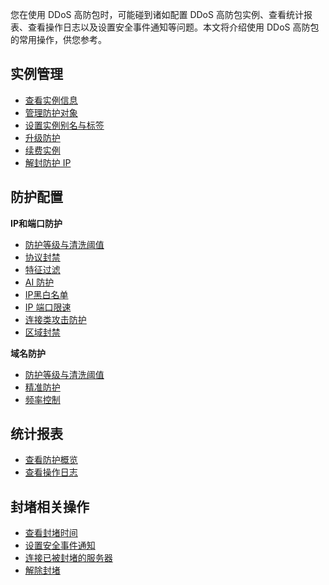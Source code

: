 您在使用 DDoS 高防包时，可能碰到诸如配置 DDoS 高防包实例、查看统计报表、查看操作日志以及设置安全事件通知等问题。本文将介绍使用 DDoS 高防包的常用操作，供您参考。
## 实例管理
- [查看实例信息](https://cloud.tencent.com/document/product/1021/43905)
- [管理防护对象](https://cloud.tencent.com/document/product/1021/43906)
- [设置实例别名与标签](https://cloud.tencent.com/document/product/1021/43907)
- [升级防护](https://cloud.tencent.com/document/product/1021/43908)
- [续费实例](https://cloud.tencent.com/document/product/1021/43909)
- [解封防护 IP](https://cloud.tencent.com/document/product/1021/43910)

## 防护配置
**IP和端口防护**
- [防护等级与清洗阈值](https://cloud.tencent.com/document/product/1021/47282)
- [协议封禁](https://cloud.tencent.com/document/product/1021/43914)
- [特征过滤](https://cloud.tencent.com/document/product/1021/43916)
- [AI 防护](https://cloud.tencent.com/document/product/1021/43918)
- [IP黑白名单](https://cloud.tencent.com/document/product/1021/43920)
- [IP 端口限速](https://cloud.tencent.com/document/product/1021/58998)
- [连接类攻击防护](https://cloud.tencent.com/document/product/1021/58999)
- [区域封禁](https://cloud.tencent.com/document/product/1021/59000)

**域名防护**
- [防护等级与清洗阈值](https://cloud.tencent.com/document/product/1021/43921)
- [精准防护](https://cloud.tencent.com/document/product/1021/43924)
- [频率控制](https://cloud.tencent.com/document/product/1021/43925)

## 统计报表
- [查看防护概览](https://cloud.tencent.com/document/product/1021/43902)
- [查看操作日志](https://cloud.tencent.com/document/product/1021/43904)

##  封堵相关操作
- [查看封堵时间](https://cloud.tencent.com/document/product/1021/57635)
- [设置安全事件通知](https://cloud.tencent.com/document/product/1021/43903)
- [连接已被封堵的服务器](https://cloud.tencent.com/document/product/1021/57867)
- [解除封堵](https://cloud.tencent.com/document/product/1021/57869)
